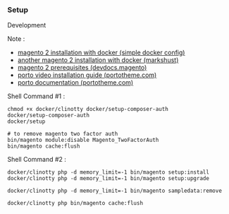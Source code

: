 ### Setup

Development

Note : 
- [magento 2 installation with docker (simple docker config)](https://www.magemodule.com/all-things-magento/magento-2-tutorials/docker-magento-2-development/#download-magento-2)
- [another magento 2 installation with docker (markshust)](https://github.com/markshust/docker-magento#setup)
- [magento 2 prerequisites (devdocs.magento)](https://devdocs.magento.com/guides/v2.4/install-gde/prereq/prereq-overview.html)
- [porto video installation guide (portotheme.com)](http://www.portotheme.com/magento2/porto/video_guide/)
- [porto documentation (portotheme.com)](https://www.portotheme.com/magento2/porto/documentation/)

Shell Command #1 :
```
chmod +x docker/clinotty docker/setup-composer-auth
docker/setup-composer-auth
docker/setup

# to remove magento two factor auth
bin/magento module:disable Magento_TwoFactorAuth
bin/magento cache:flush 
```

Shell Command #2 :
```
docker/clinotty php -d memory_limit=-1 bin/magento setup:install
docker/clinotty php -d memory_limit=-1 bin/magento setup:upgrade

docker/clinotty php -d memory_limit=-1 bin/magento sampledata:remove

docker/clinotty php bin/magento cache:flush
```
